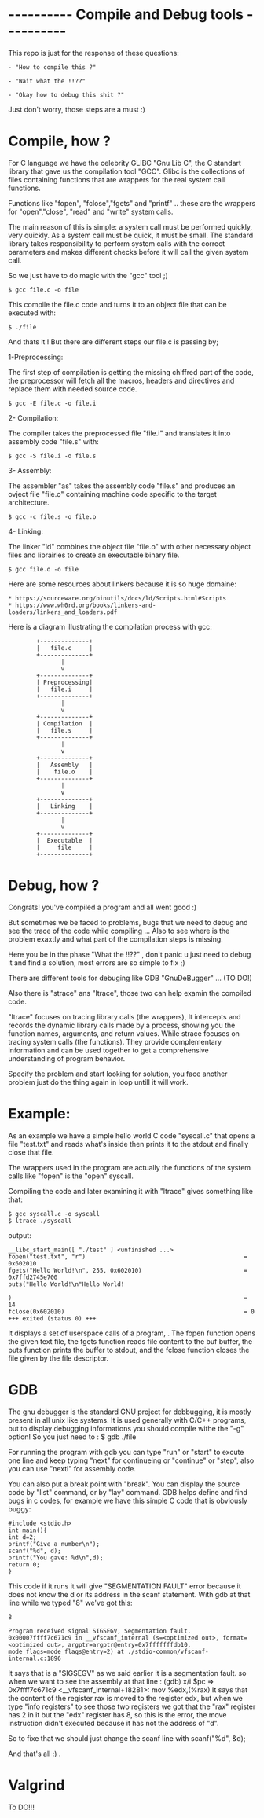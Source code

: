 #			---------- Compile and Debug tools ----------

This repo is just for the response of these questions:

	- "How to compile this ?" 

	- "Wait what the !!??"

	- "Okay how to debug this shit ?" 

Just don't worry, those steps are a must :) 

#	Compile, how ?

For C language we have the celebrity GLIBC "Gnu Lib C", the C standart library that gave us the compilation tool "GCC".
Glibc is the collections of files containing functions that are wrappers for the real system call functions.

Functions like "fopen", "fclose","fgets" and "printf" .. these are the wrappers for "open","close",
"read" and "write" system calls.

The main reason of this is simple: a system call must be performed quickly, very quickly. 
As a system call must be quick, it must be small. The standard library takes responsibility 
to perform system calls with the correct parameters and makes different checks before 
it will call the given system call.

So we just have to do magic with the "gcc" tool ;)

	$ gcc file.c -o file

This compile the file.c code and turns it to an object file that can be executed with:

	$ ./file

And thats it ! But there are different steps our file.c is passing by;

1-Preprocessing:

The first step of compilation is getting the missing chiffred part of the code, the preprocessor will fetch all the macros, headers and directives and replace them with needed source code.

	$ gcc -E file.c -o file.i

2- Compilation:

The compiler takes the preprocessed file "file.i" and translates it into assembly code "file.s" with:

	$ gcc -S file.i -o file.s

3- Assembly:

The assembler "as" takes the assembly code "file.s" and produces an ovject file "file.o" containing machine code specific to the target architecture.

	$ gcc -c file.s -o file.o

4- Linking:

The linker "ld" combines the object file "file.o" with other necessary object files and librairies to create an executable binary file.

	$ gcc file.o -o file

Here are some resources about linkers because it is so huge domaine:
	
	* https://sourceware.org/binutils/docs/ld/Scripts.html#Scripts
	* https://www.wh0rd.org/books/linkers-and-loaders/linkers_and_loaders.pdf

Here is a diagram illustrating the compilation process with gcc:

	        +--------------+
	        |   file.c     |
	        +--------------+
        	       |
        	       v
	        +--------------+
	        | Preprocessing|
	        |   file.i     |		
	        +--------------+
	               |
	               v
	        +--------------+
	        | Compilation  |
	        |   file.s     |
	        +--------------+
	               |
	               v
	        +--------------+
	        |   Assembly   |
	        |    file.o    |
	        +--------------+
	               |
	               v
	        +--------------+
	        |   Linking    |
	        +--------------+
	               |
	               v
	        +--------------+
	        |  Executable  |
	        |     file     |
	        +--------------+


#	Debug, how ?

Congrats! you've compiled a program and all went good :) 

But sometimes we be faced to problems, bugs that we need to debug and see the trace of the code while compiling ...
Also to see where is the problem exaxtly and what part of the compilation steps is missing.

Here you be in the phase "What the !!??" , don't panic u just need to debug it and find a solution,
most errors are so simple to fix ;)

There are different tools for debuging like GDB  "GnuDeBugger" ... (TO DO!)

Also there is "strace" ans "ltrace", those two can help examin the compiled code.


"ltrace" focuses on tracing library calls (the wrappers), It intercepts and records the dynamic library calls made by 
a process, showing you the function names, arguments, and return values.
While strace focuses on tracing system calls (the functions). 
They provide complementary information and can be used together to get a comprehensive 
understanding of program behavior.

Specify the problem and start looking for solution, you face another problem just do the thing again in loop untill it will work.



#	Example:

As an example we have a simple hello world C code "syscall.c" that opens a file "test.txt" and reads 
what's inside then prints it to the stdout and finally close that file.

The wrappers used in the program are actually the functions of the system calls like "fopen" is the "open" syscall.

Compiling the code and later examining it with "ltrace" gives something like that:

	$ gcc syscall.c -o syscall
	$ ltrace ./syscall

output:


	__libc_start_main([ "./test" ] <unfinished ...>
	fopen("test.txt", "r")                                             = 0x602010
	fgets("Hello World!\n", 255, 0x602010)                             = 0x7ffd2745e700
	puts("Hello World!\n"Hello World!
	
	)                                                                  = 14
	fclose(0x602010)                                                   = 0
	+++ exited (status 0) +++

It displays a set of userspace calls of a program, . The fopen function opens the given text file, the fgets function reads file content to the buf buffer, the puts function prints the buffer to stdout, and the fclose function closes the file given by the file descriptor.


#	GDB
The gnu debugger is the standard  GNU project for debbugging, it is mostly present in all unix like systems.
It is used generally with C/C++ programs, but to display debugging informations you should compile withe the "-g" option!
So you just need to :
	$ gdb ./file

For running the program with gdb you can type "run" or "start" to excute one line and keep typing "next" for continueing or "continue" or "step", also you can use "nexti" for assembly code.

You can also put a break point with "break".
You can display the source code by "list" command, or by "lay" command.
GDB helps define and find bugs in c codes, for example we have this simple C code that is obviously buggy:

	#include <stdio.h>
	int main(){
	int d=2;
	printf("Give a number\n");
	scanf("%d", d);
	printf("You gave: %d\n",d);
	return 0;
	}

This code if it runs it will give "SEGMENTATION FAULT" error because it does not know the d or its address in the scanf statement.
With gdb at that line while we typed "8" we've got this:

	8

	Program received signal SIGSEGV, Segmentation fault.
	0x00007ffff7c671c9 in __vfscanf_internal (s=<optimized out>, format=<optimized out>, argptr=argptr@entry=0x7fffffffdb10, mode_flags=mode_flags@entry=2) at ./stdio-common/vfscanf-internal.c:1896

It says that is a "SIGSEGV" as we said earlier it is a segmentation fault.
so when we want to see the assembly at that line : 
	(gdb) x/i $pc
	=> 0x7ffff7c671c9 <__vfscanf_internal+18281>:	mov    %edx,(%rax)
It says that the content of the register rax is moved to the register edx, but when we type "info registers" to see those two registers we got that the "rax" register has 2 in it but the "edx" register has 8, so this is the error, the move instruction didn't executed because it has not the address of "d". 

So to fixe that we should just change the scanf line with 
	scanf("%d", &d);

And that's all :) .


# Valgrind
To DO!!!
